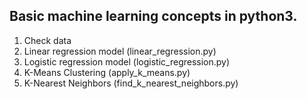 <h2>Basic machine learning concepts in python3.</h2>
<ol>
  <li>Check data</li>
  <li>Linear regression model (linear_regression.py)</li>
  <li>Logistic regression model (logistic_regression.py)</li>
  <li>K-Means Clustering (apply_k_means.py)</li>
  <li>K-Nearest Neighbors (find_k_nearest_neighbors.py)</li>
</ol>
